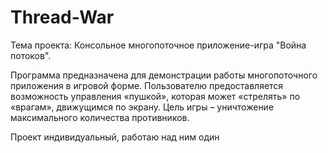 # Thread-War

Тема проекта: 
Консольное многопоточное приложение-игра "Война потоков".

Программа предназначена для демонстрации работы многопоточного приложения в игровой форме. Пользователю предоставляется возможность управления «пушкой», которая может «стрелять» по «врагам», движущимся по экрану. Цель игры – уничтожение максимального количества противников. 

Проект индивидуальный, работаю над ним один
